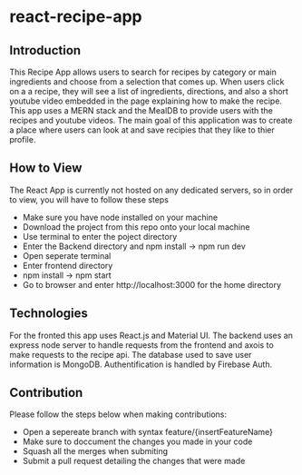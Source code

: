 # react-recipe-app

## Introduction

This Recipe App allows users to search for recipes by category or main ingredients and choose from a selection that comes up. When users click on a
a recipe, they will see a list of ingredients, directions, and also a short youtube video embedded in the page explaining how to make the recipe. This app uses a MERN stack
and the MealDB to provide users with the recipes and youtube videos. The main goal of this application was to create a place where users can look at and
save recipies that they like to thier profile.

## How to View
The React App is currently not hosted on any dedicated servers, so in order to view, you will have to follow these steps
- Make sure you have node installed on your machine
- Download the project from this repo onto your local machine
- Use terminal to enter the poject directory
- Enter the Backend directory and npm install -> npm run dev
- Open seperate terminal
- Enter frontend directory
- npm install -> npm start
- Go to browser and enter http://localhost:3000 for the home directory

## Technologies

For the fronted this app uses React.js and Material UI. The backend uses an express node server to handle requests from the frontend and axois to make requests to the recipe
api. The database used to save user information is MongoDB. Authentification is handled by Firebase Auth. 

## Contribution
Please follow the steps below when making contributions:
- Open a sepereate branch with syntax feature/{insertFeatureName}
- Make sure to doccument the changes you made in your code
- Squash all the merges when submiting
- Submit a pull request detailing the changes that were made

